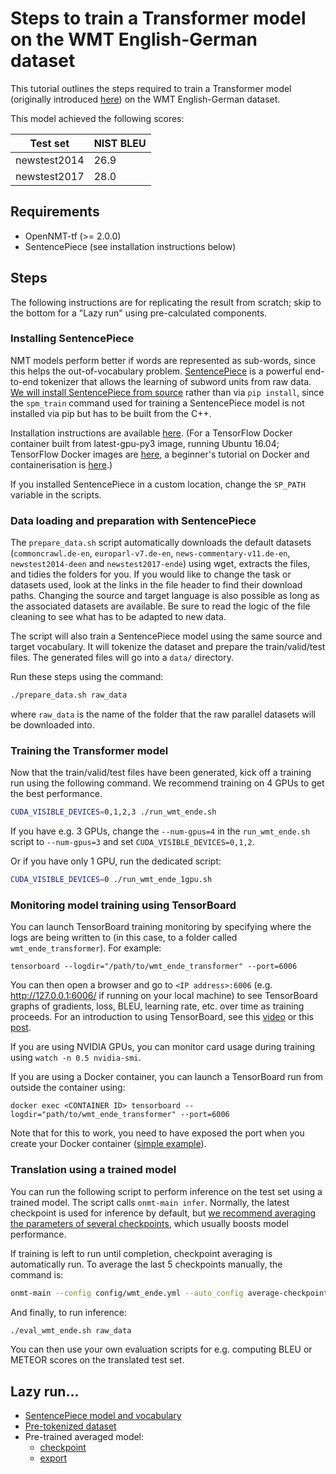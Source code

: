 # Steps to train a Transformer model on the WMT English-German dataset

This tutorial outlines the steps required to train a Transformer model (originally introduced [here](https://arxiv.org/abs/1706.03762)) on the WMT English-German dataset.

This model achieved the following scores:

| Test set | NIST BLEU |
| --- | --- |
| newstest2014 | 26.9 |
| newstest2017 | 28.0 |

## Requirements

+ OpenNMT-tf (>= 2.0.0)
+ SentencePiece (see installation instructions below)

## Steps

The following instructions are for replicating the result from scratch; skip to the bottom for a "Lazy run" using pre-calculated components.

### Installing SentencePiece

NMT models perform better if words are represented as sub-words, since this helps the out-of-vocabulary problem. [SentencePiece](https://arxiv.org/pdf/1808.06226.pdf) is a powerful end-to-end tokenizer that allows the learning of subword units from raw data. [We will install SentencePiece from source](https://github.com/google/sentencepiece#c-from-source) rather than via `pip install`, since the `spm_train` command used for training a SentencePiece model is not installed via pip but has to be built from the C++.

Installation instructions are available [here](https://github.com/google/sentencepiece#c-from-source). (For a TensorFlow Docker container built from latest-gpu-py3 image, running Ubuntu 16.04; TensorFlow Docker images are [here](https://hub.docker.com/r/tensorflow/tensorflow/), a beginner's tutorial on Docker and containerisation is [here](https://docker-curriculum.com/).)

If you installed SentencePiece in a custom location, change the `SP_PATH` variable in the scripts.

### Data loading and preparation with SentencePiece

The `prepare_data.sh` script automatically downloads the default datasets (`commoncrawl.de-en`, `europarl-v7.de-en`, `news-commentary-v11.de-en`, `newstest2014-deen` and `newstest2017-ende`) using wget, extracts the files, and tidies the folders for you. If you would like to change the task or datasets used, look at the links in the file header to find their download paths. Changing the source and target language is also possible as long as the associated datasets are available. Be sure to read the logic of the file cleaning to see what has to be adapted to new data.

The script will also train a SentencePiece model using the same source and target vocabulary. It will tokenize the dataset and prepare the train/valid/test files. The generated files will go into a `data/` directory.

Run these steps using the command:

```bash
./prepare_data.sh raw_data
```

where `raw_data` is the name of the folder that the raw parallel datasets will be downloaded into.


### Training the Transformer model

Now that the train/valid/test files have been generated, kick off a training run using the following command. We recommend training on 4 GPUs to get the best performance.


```bash
CUDA_VISIBLE_DEVICES=0,1,2,3 ./run_wmt_ende.sh
```

If you have e.g. 3 GPUs, change the `--num-gpus=4` in the `run_wmt_ende.sh` script to `--num-gpus=3` and set `CUDA_VISIBLE_DEVICES=0,1,2`.

Or if you have only 1 GPU, run the dedicated script:

```bash
CUDA_VISIBLE_DEVICES=0 ./run_wmt_ende_1gpu.sh
```

### Monitoring model training using TensorBoard

You can launch TensorBoard training monitoring by specifying where the logs are being written to (in this case, to a folder called `wmt_ende_transformer`). For example:

`tensorboard --logdir="/path/to/wmt_ende_transformer" --port=6006`

You can then open a browser and go to `<IP address>:6006` (e.g. http://127.0.0.1:6006/ if running on your local machine) to see TensorBoard graphs of gradients, loss, BLEU, learning rate, etc. over time as training proceeds. For an introduction to using TensorBoard, see this [video](https://www.youtube.com/watch?v=eBbEDRsCmv4) or this [post](https://www.datacamp.com/community/tutorials/tensorboard-tutorial).

If you are using NVIDIA GPUs, you can monitor card usage during training using `watch -n 0.5 nvidia-smi`.

If you are using a Docker container, you can launch a TensorBoard run from outside the container using:

`docker exec <CONTAINER ID> tensorboard --logdir="path/to/wmt_ende_transformer" --port=6006`

Note that for this to work, you need to have exposed the port when you create your Docker container ([simple example](https://briancaffey.github.io/2017/11/20/using-tensorflow-and-tensor-board-with-docker.html)).

### Translation using a trained model

You can run the following script to perform inference on the test set using a trained model. The script calls `onmt-main infer`. Normally, the latest checkpoint is used for inference by default, but [we recommend averaging the parameters of several checkpoints](http://opennmt.net/OpenNMT-tf/inference.html#checkpoints-averaging), which usually boosts model performance.

If training is left to run until completion, checkpoint averaging is automatically run. To average the last 5 checkpoints manually, the command is:

```bash
onmt-main --config config/wmt_ende.yml --auto_config average-checkpoints --output_dir wmt_ende_transformer/avg --max_count 5
```
And finally, to run inference:

```bash
./eval_wmt_ende.sh raw_data
```
You can then use your own evaluation scripts for e.g. computing BLEU or METEOR scores on the translated test set.

## Lazy run...

* [SentencePiece model and vocabulary](https://s3.amazonaws.com/opennmt-trainingdata/wmt_ende_sp_model.tar.gz)
* [Pre-tokenized dataset](https://s3.amazonaws.com/opennmt-trainingdata/wmt_ende_sp.tar.gz)
* Pre-trained averaged model:
  * [checkpoint](https://s3.amazonaws.com/opennmt-models/averaged-ende-ckpt500k.tar.gz)
  * [export](https://s3.amazonaws.com/opennmt-models/averaged-ende-export500k.tar.gz)
